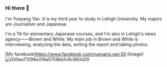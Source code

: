 ### Hi there 👋

I'm Yueyang Yan. It is my third year to study in Lehigh University. My majors are Journalism and Japanese. 

I'm a TA for elementary Japanese courses, and I'm also in Lehigh's news agency——Brown and White. My main job in Brown and White is interviewing, analyzing the data, writing the report and taking photos. 

[My facebook]https://www.facebook.com/yueyang.yan.50
[Image]![d30ea71298e319a5759bb1c6c993d29](https://user-images.githubusercontent.com/90854950/133651376-8ecd56f7-075e-4441-b96f-7a5042862d5d.jpg)
